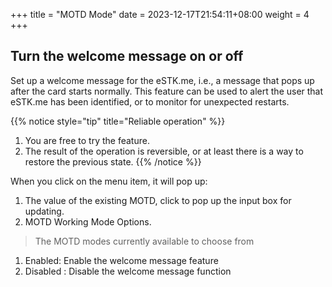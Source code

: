 +++
title = "MOTD Mode"
date =  2023-12-17T21:54:11+08:00
weight = 4
+++

## Turn the welcome message on or off

Set up a welcome message for the eSTK.me, i.e., a message that pops up after the card starts normally. This feature can be used to alert the user that eSTK.me has been identified, or to monitor for unexpected restarts.

{{% notice style="tip" title="Reliable operation" %}}
1. You are free to try the feature.
2. The result of the operation is reversible, or at least there is a way to restore the previous state.
{{% /notice %}}

When you click on the menu item, it will pop up:
1. The value of the existing MOTD, click to pop up the input box for updating.
2. MOTD Working Mode Options.

> The MOTD modes currently available to choose from
1. Enabled: Enable the welcome message feature
2. Disabled : Disable the welcome message function
